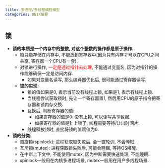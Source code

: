 ```yaml
---
title: 多进程/多线程编程模型
categories: UNIX编程
---
```




## 锁

* **锁的本质是一个内存中的整数, 对这个整数的操作都是原子操作**.
  * 锁只能存储在内存中, 不能放到寄存器中(因为只有内存才可以在CPU之间共享, 寄存器一个CPU有一套).
  * 对锁进行操作, <font color=red>一定是通过指针去处理</font>, 不能通过变量名, 因为对指针的操作能够确保一定是访问内存.
    * 如果对变量名读写, 那么编译器优化后, 很可能通过寄存器读写.
  * **锁的实现:**
    * 锁的值如果是0, 表示当前没有线程上锁, 如果是1, 表示有线程上锁.
    * 当线程尝试获取锁时, 先让一个寄存器置1, 然后用CPU的原子指令把寄存器和锁内存交换.
    * 互换后, 判断寄存器的值:
      * 如果寄存器的值是0: 没有上锁, 可以读写共享数据.
      * 如果寄存器的值是1: 上锁了, 线程需要等待/让出时间片.
    * 线程释放锁时, 直接将锁的值赋值为0.
* **锁的分类**:
  * 自旋锁(spinlock): 进程获取锁失败后, 会一直轮训, 不会睡眠.
  * 互斥锁(mutex): 进程获取锁失败后, 可能会睡眠, 等待OS唤醒.
  * 在中断上下文中, 不能使用mutex, 因为中断需要快速处理, 不能睡眠.
  * spinlock一般用在内核多进程场景, mutex一般用在用户多线程场景.
